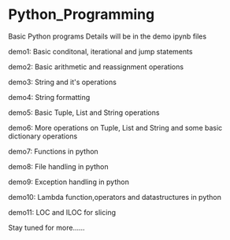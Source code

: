 # Python_Programming
Basic Python programs
Details will be in the demo ipynb files

demo1: Basic conditonal, iterational and jump statements

demo2: Basic arithmetic and reassignment operations

demo3: String and it's operations

demo4: String formatting

demo5: Basic Tuple, List and String operations

demo6: More operations on Tuple, List and String and some basic dictionary operations

demo7: Functions in python

demo8: File handling in python

demo9: Exception handling in python

demo10: Lambda function,operators and datastructures in python

demo11: LOC and ILOC for slicing 

Stay tuned for more......
